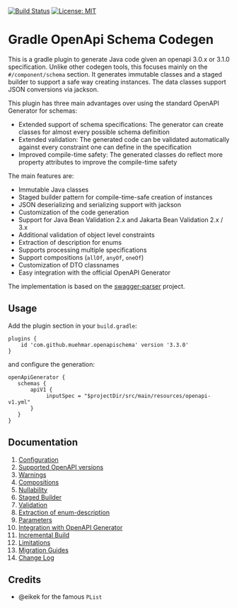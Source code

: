 [![Build Status](https://github.com/muehmar/gradle-openapi-schema/actions/workflows/gradle.yml/badge.svg?branch=master)](https://github.com/muehmar/gradle-openapi-schema/actions/workflows/gradle.yml)
[![License: MIT](https://img.shields.io/badge/License-MIT-yellow.svg)](https://github.com/muehmar/gradle-openapi-schema/blob/master/LICENSE)

# Gradle OpenApi Schema Codegen

This is a gradle plugin to generate Java code given an openapi 3.0.x or 3.1.0 specification. Unlike other codegen tools,
this focuses mainly on the `#/component/schema` section. It generates immutable classes and a staged builder to support
a safe way creating instances. The data classes support JSON conversions via jackson.

This plugin has three main advantages over using the standard OpenAPI Generator for schemas:

* Extended support of schema specifications: The generator can create classes for almost every possible schema
  definition
* Extended validation: The generated code can be validated automatically against every constraint one can define in the
  specification
* Improved compile-time safety: The generated classes do reflect more property attributes to improve the compile-time
  safety

The main features are:

* Immutable Java classes
* Staged builder pattern for compile-time-safe creation of instances
* JSON deserializing and serializing support with jackson
* Customization of the code generation
* Support for Java Bean Validation 2.x and Jakarta Bean Validation 2.x / 3.x
* Additional validation of object level constraints
* Extraction of description for enums
* Supports processing multiple specifications
* Support compositions (`allOf`, `anyOf`, `oneOf`)
* Customization of DTO classnames
* Easy integration with the official OpenAPI Generator

The implementation is based on the
[swagger-parser](https://github.com/swagger-api/swagger-parser)
project.

## Usage

Add the plugin section in your `build.gradle`:

```
plugins {
    id 'com.github.muehmar.openapischema' version '3.3.0'
}
```

and configure the generation:

```
openApiGenerator {
   schemas {
       apiV1 {
            inputSpec = "$projectDir/src/main/resources/openapi-v1.yml"
       }
   }
}
```

## Documentation

1. [Configuration](doc/010_configuration.md)
2. [Supported OpenAPI versions](doc/020_openapi_support.md)
3. [Warnings](doc/030_warnings.md)
4. [Compositions](doc/040_compositions.md)
5. [Nullability](doc/050_nullability.md)
6. [Staged Builder](doc/060_staged_builder.md)
7. [Validation](doc/070_validation.md)
8. [Extraction of enum-description](doc/080_extraction_of_enum_description.md)
9. [Parameters](doc/090_parameters.md)
10. [Integration with OpenAPI Generator](doc/095_official_openapi_generator_integration.md)
11. [Incremental Build](doc/100_incremental_build.md)
12. [Limitations](doc/110_limitations.md)
13. [Migration Guides](doc/120_migration_guides.md)
14. [Change Log](doc/130_change_log.md)

## Credits

* @eikek for the famous `PList`
